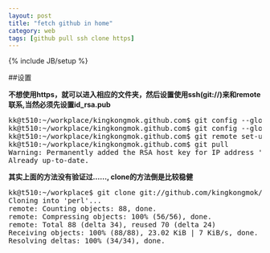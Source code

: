 ```yaml
---
layout: post
title: "fetch github in home"
category: web
tags: [github pull ssh clone https]
---
```

{% include JB/setup %}

##设置

**不想使用https，就可以进入相应的文件夹，然后设置使用ssh(git://)来和remote联系,当然必须先设置id_rsa.pub**

<pre>
kk@t510:~/workplace/kingkongmok.github.com$ git config --global user.name "kingkongmok"
kk@t510:~/workplace/kingkongmok.github.com$ git config --global user.email "kingkongmok@gmail.com"
kk@t510:~/workplace/kingkongmok.github.com$ git remote set-url origin git@github.com:kingkongmok/kingkongmok.github.com 
kk@t510:~/workplace/kingkongmok.github.com$ git pull
Warning: Permanently added the RSA host key for IP address '192.30.252.130' to the list of known hosts.
Already up-to-date.
</pre>

**其实上面的方法没有验证过……, clone的方法倒是比较稳健**

<pre>
kk@t510:~/workplace$ git clone git://github.com/kingkongmok/perl perl
Cloning into 'perl'...
remote: Counting objects: 88, done.
remote: Compressing objects: 100% (56/56), done.
remote: Total 88 (delta 34), reused 70 (delta 24)
Receiving objects: 100% (88/88), 23.02 KiB | 7 KiB/s, done.
Resolving deltas: 100% (34/34), done.
</pre>

